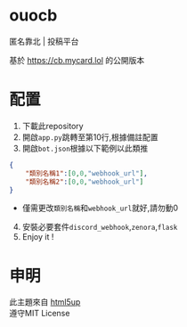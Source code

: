 # ouocb
匿名靠北 | 投稿平台

基於 https://cb.mycard.lol 的公開版本


# 配置
1. 下載此repository
2. 開啟`app.py`跳轉至第10行,根據備註配置
3. 開啟`bot.json`根據以下範例以此類推
```json
{
    "類別名稱1":[0,0,"webhook_url"],
    "類別名稱2":[0,0,"webhook_url"]
}
```
- 僅需更改`類別名稱`和`webhook_url`就好,請勿動0

4. 安裝必要套件`discord_webhook`,`zenora`,`flask`
5. Enjoy it !

# 申明
此主題來自 [html5up](https://html5up.net/dimension) <br>
遵守MIT License
